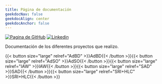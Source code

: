 ```yaml
---
title: Página de documentación
geekdocNav: false
geekdocAlign: center
geekdocAnchor: false
---
```


<!-- markdownlint-capture -->
<!-- markdownlint-disable MD033 -->

<span class="badge-placeholder">[![Pagina de GitHub](https://img.shields.io/badge/GitHub-100000?style=for-the-badge&logo=github&logoColor=white)](https://github.com/robertorodriguez98)</span>
<span class="badge-placeholder">[![Linkedin](https://img.shields.io/badge/LinkedIn-0077B5?style=for-the-badge&logo=linkedin&logoColor=white)](https://www.linkedin.com/in/roberto-rodr%C3%ADguez-m%C3%A1rquez-aa9212140/)</span>

<!-- markdownlint-restore -->

Documentación de los diferentes proyectos que realizo.

{{< button size="large" relref="AdBD" >}}AdBD{{< /button >}}{{< button size="large" relref="AdSO" >}}AdSO{{< /button >}}{{< button size="large" relref="IAW" >}}IAW{{< /button >}}{{< button size="large" relref="SAD" >}}SAD{{< /button >}}{{< button size="large" relref="SRI+HLC" >}}SRI+HLC{{< /button >}}


<!--
## Página de documentación

### Roberto Rodríguez Márquez

Documentación de los diferentes proyectos que realizo.

{{< figure src="https://img.shields.io/badge/GitHub-100000?style=for-the-badge&logo=github&logoColor=white" link="https://github.com/robertorodriguez98" >}}

{{< figure src="https://img.shields.io/badge/LinkedIn-0077B5?style=for-the-badge&logo=linkedin&logoColor=white" link="https://www.linkedin.com/in/roberto-rodr%C3%ADguez-m%C3%A1rquez-aa9212140/" >}}
-->